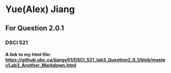 # Yue(Alex) Jiang
## For Question 2.0.1
### DSCI 521

#### A link to my html file: https://github.ubc.ca/jiangy01/DSCI_521_lab3_Question2_0_1/blob/master/Lab3_Another_Markdown.html
